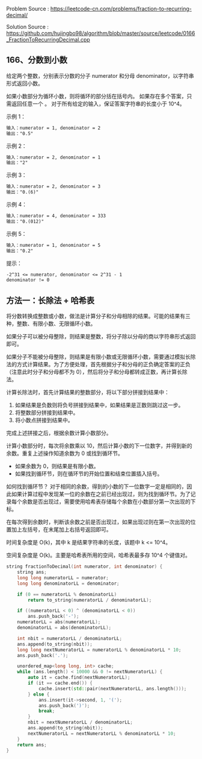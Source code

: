 <!--
 * @Author : Hu Jingbo
 * @Date   : 2021-10-03
-->

Problem Source : <https://leetcode-cn.com/problems/fraction-to-recurring-decimal/>

Solution Source : <https://github.com/hujingbo98/algorithm/blob/master/source/leetcode/0166_FractionToRecurringDecimal.cpp>

## 166、分数到小数

给定两个整数，分别表示分数的分子 numerator 和分母 denominator，以字符串形式返回小数。

如果小数部分为循环小数，则将循环的部分括在括号内。
如果存在多个答案，只需返回任意一个 。
对于所有给定的输入，保证答案字符串的长度小于 10^4。

示例 1：

```txt
输入：numerator = 1, denominator = 2
输出："0.5"
```

示例 2：

```txt
输入：numerator = 2, denominator = 1
输出："2"
```

示例 3：

```txt
输入：numerator = 2, denominator = 3
输出："0.(6)"
```

示例 4：

```txt
输入：numerator = 4, denominator = 333
输出："0.(012)"
```

示例 5：

```txt
输入：numerator = 1, denominator = 5
输出："0.2"
```

提示：

```txt
-2^31 <= numerator, denominator <= 2^31 - 1
denominator != 0
```

## 方法一：长除法 + 哈希表

将分数转换成整数或小数，做法是计算分子和分母相除的结果。可能的结果有三种，整数、有限小数、无限循环小数。

如果分子可以被分母整除，则结果是整数，将分子除以分母的商以字符串形式返回即可。

如果分子不能被分母整除，则结果是有限小数或无限循环小数，需要通过模拟长除法的方式计算结果。为了方便处理，首先根据分子和分母的正负确定答案的正负（注意此时分子和分母都不为 0），然后将分子和分母都转成正数，再计算长除法。

计算长除法时，首先计算结果的整数部分，将以下部分拼接到结果中：

1. 如果结果是负数则将负号拼接到结果中，如果结果是正数则跳过这一步。
2. 将整数部分拼接到结果中。
3. 将小数点拼接到结果中。

完成上述拼接之后，根据余数计算小数部分。

计算小数部分时，每次将余数乘以 10，然后计算小数的下一位数字，并得到新的余数。重复上述操作知道余数为 0 或找到循环节。

* 如果余数为 0，则结果是有限小数。
* 如果找到循环节，则在循环节的开始位置和结束位置插入括号。

如何找到循环节？ 对于相同的余数，得到的小数的下一位数字一定是相同的，因此如果计算过程中发现某一位的余数在之前已经出现过，则为找到循环节。为了记录每个余数是否出现过，需要使用哈希表存储每个余数在小数部分第一次出现的下标。

在每次得到余数时，判断该余数之前是否出现过，如果出现过则在第一次出现的位置加上左括号，在末尾加上右括号返回即可。

时间复杂度是 O(k)，其中 k 是结果字符串的长度，该题中 k <= 10^4。

空间复杂度是 O(k)。主要是哈希表所用的空间，哈希表最多存 10^4 个键值对。

```c++
string fractionToDecimal(int numerator, int denominator) {
    string ans;
    long long numeratorLL = numerator;
    long long denominatorLL = denominator;

    if (0 == numeratorLL % denominatorLL)
        return to_string(numeratorLL / denominatorLL);

    if ((numeratorLL < 0) ^ (denominatorLL < 0))
        ans.push_back('-');
    numeratorLL = abs(numeratorLL);
    denominatorLL = abs(denominatorLL);

    int nbit = numeratorLL / denominatorLL;
    ans.append(to_string(nbit));
    long long nextNumeratorLL = numeratorLL % denominatorLL * 10;
    ans.push_back('.');

    unordered_map<long long, int> cache;
    while (ans.length() < 10000 && 0 != nextNumeratorLL) {
        auto it = cache.find(nextNumeratorLL);
        if (it == cache.end()) {
            cache.insert(std::pair(nextNumeratorLL, ans.length()));
        } else {
            ans.insert(it->second, 1, '(');
            ans.push_back(')');
            break;
        }
        nbit = nextNumeratorLL / denominatorLL;
        ans.append(to_string(nbit));
        nextNumeratorLL = nextNumeratorLL % denominatorLL * 10;
    }
    return ans;
}
```
